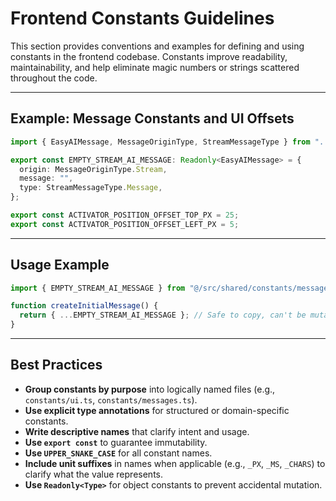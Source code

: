 # Frontend Constants Guidelines

This section provides conventions and examples for defining and using constants in the frontend codebase. Constants improve readability, maintainability, and help eliminate magic numbers or strings scattered throughout the code.

---

## Example: Message Constants and UI Offsets

```ts
import { EasyAIMessage, MessageOriginType, StreamMessageType } from "../types/message";

export const EMPTY_STREAM_AI_MESSAGE: Readonly<EasyAIMessage> = {
  origin: MessageOriginType.Stream,
  message: "",
  type: StreamMessageType.Message,
};

export const ACTIVATOR_POSITION_OFFSET_TOP_PX = 25;
export const ACTIVATOR_POSITION_OFFSET_LEFT_PX = 5;
```

---

## Usage Example

```ts
import { EMPTY_STREAM_AI_MESSAGE } from "@/src/shared/constants/messages";

function createInitialMessage() {
  return { ...EMPTY_STREAM_AI_MESSAGE }; // Safe to copy, can't be mutated
}
```

---

## Best Practices

- **Group constants by purpose** into logically named files (e.g., `constants/ui.ts`, `constants/messages.ts`).
- **Use explicit type annotations** for structured or domain-specific constants.
- **Write descriptive names** that clarify intent and usage.
- **Use `export const`** to guarantee immutability.
- **Use `UPPER_SNAKE_CASE`** for all constant names.
- **Include unit suffixes** in names when applicable (e.g., `_PX`, `_MS`, `_CHARS`) to clarify what the value represents.
- **Use `Readonly<Type>`** for object constants to prevent accidental mutation.
